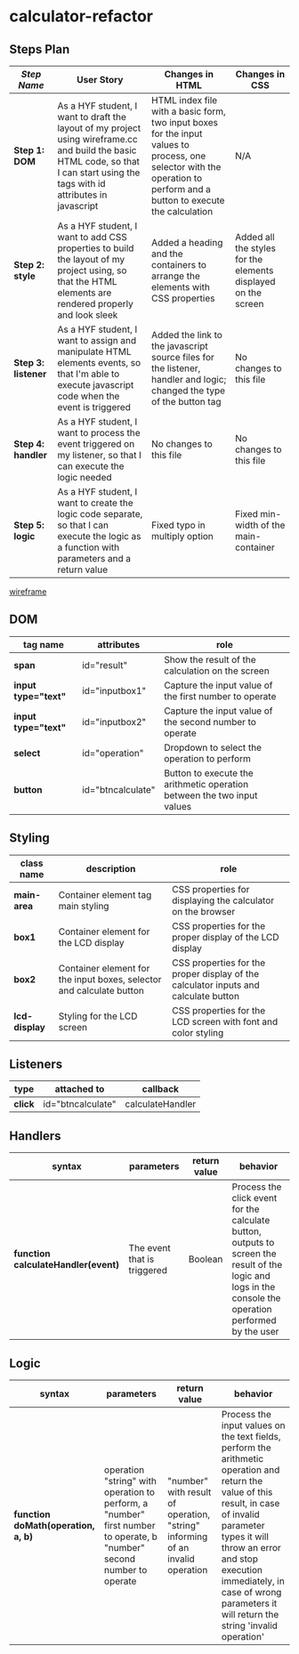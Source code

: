 # calculator-refactor

## Steps Plan


| _Step Name_ | User Story | Changes in HTML | Changes in CSS |
| --- | --- | --- | --- |
| __Step 1: DOM__ | As a HYF student, I want to draft the layout of my project using wireframe.cc and build the basic HTML code, so that I can start using the tags with id attributes in javascript | HTML index file with a basic form, two input boxes for the input values to process, one selector with the operation to perform and a button to execute the calculation | N/A |
| __Step 2: style__ | As a HYF student, I want to add CSS properties to build the layout of my project using, so that the HTML elements are rendered properly and look sleek | Added a heading and the containers to arrange the elements with CSS properties | Added all the styles for the elements displayed on the screen |
| __Step 3: listener__ | As a HYF student, I want to assign and manipulate HTML elements events, so that I'm able to execute javascript code when the event is triggered | Added the link to the javascript source files for the listener, handler and logic; changed the type of the button tag | No changes to this file |
| __Step 4: handler__ | As a HYF student, I want to process the event triggered on my listener, so that I can execute the logic needed | No changes to this file | No changes to this file |
| __Step 5: logic__ | As a HYF student, I want to create the logic code separate, so that I can execute the logic as a function with parameters and a return value | Fixed typo in multiply option | Fixed min-width of the main-container |

[wireframe](https://wireframe.cc/vtW61U)

## DOM

| tag name | attributes | role |
| --- | --- | --- |
| __span__ | id="result" | Show the result of the calculation on the screen |
| __input type="text"__ | id="inputbox1" | Capture the input value of the first number to operate |
| __input type="text"__ | id="inputbox2" | Capture the input value of the second number to operate |
| __select__ | id="operation" | Dropdown to select the operation to perform |
| __button__ | id="btncalculate" | Button to execute the arithmetic operation between the two input values |

## Styling

| class name | description | role |
| --- | --- | --- |
| __main-area__ | Container element tag main styling | CSS properties for displaying the calculator on the browser |
| __box1__ | Container element for the LCD display | CSS properties for the proper display of the LCD display |
| __box2__ | Container element for the input boxes, selector and calculate button | CSS properties for the proper display of the calculator inputs and calculate button |
| __lcd-display__ | Styling for the LCD screen | CSS properties for the LCD screen with font and color styling |

## Listeners

| type | attached to | callback |
| --- | --- | --- |
| __click__ | id="btncalculate" | calculateHandler |

## Handlers

| syntax | parameters | return value | behavior |
| --- | --- | --- | --- |
| __function calculateHandler(event)__ | The event that is triggered | Boolean | Process the click event for the calculate button, outputs to screen the result of the logic and logs in the console the operation performed by the user |

## Logic

| syntax | parameters | return value | behavior |
| --- | --- | --- | --- |
| __function doMath(operation, a, b)__ | operation "string" with operation to perform, a "number" first number to operate, b "number" second number to operate | "number" with result of operation, "string" informing of an invalid operation | Process the input values on the text fields, perform the arithmetic operation and return the value of this result, in case of invalid parameter types it will throw an error and stop execution immediately, in case of wrong parameters it will return the string 'invalid operation' |
